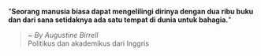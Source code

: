"**Seorang manusia biasa dapat mengelilingi dirinya dengan dua ribu buku dan dari sana setidaknya ada satu tempat di dunia untuk bahagia.**"

> ~ _By Augustine Birrell_  
Politikus dan akademikus dari Inggris
